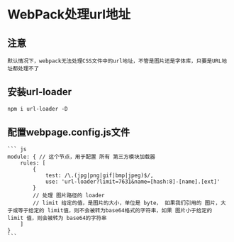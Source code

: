 # WebPack处理url地址

## 注意

    默认情况下，webpack无法处理CSS文件中的url地址，不管是图片还是字体库，只要是URL地址都处理不了

## 安装url-loader

    npm i url-loader -D

## 配置webpage.config.js文件

    ``` js
    module: { // 这个节点，用于配置 所有 第三方模块加载器
        rules: [
            {
                test: /\.(jpg|png|gif|bmp|jpeg)$/,
                use: 'url-loader?limit=7631&name=[hash:8]-[name].[ext]'
            }
            // 处理 图片路径的 loader
            // limit 给定的值，是图片的大小，单位是 byte， 如果我们引用的 图片，大于或等于给定的 limit值，则不会被转为base64格式的字符串，如果 图片小于给定的 limit 值，则会被转为 base64的字符串
        ]
    }
    ```
